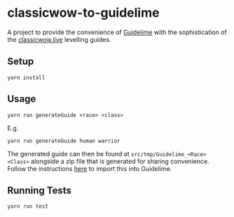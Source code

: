 # classicwow-to-guidelime

A project to provide the convenience of [Guidelime](https://github.com/max-ri/Guidelime) with the sophistication of the [classicwow.live](https://classicwow.live/leveling) levelling guides.

## Setup

```
yarn install
```

## Usage

```
yarn run generateGuide <race> <class>
```

E.g.

```
yarn run generateGuide human warrior
```

The generated guide can then be found at `src/tmp/Guidelime_<Race><Class>` alongside a zip file that is generated for sharing convenience. Follow the instructions [here](https://github.com/max-ri/Guidelime/wiki/FAQ#when-i-have-downloaded-a-guide-module-where-should-i-install-it) to import this into Guidelime.

## Running Tests

```
yarn run test
```
